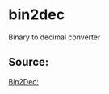 # bin2dec

Binary to decimal converter

## Source:
[Bin2Dec:](https://github.com/florinpop17/app-ideas/blob/master/Projects/1-Beginner/Bin2Dec-App.md)
